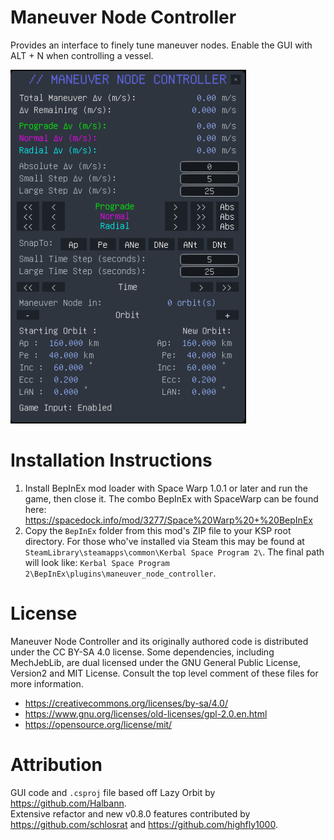 # Maneuver Node Controller
 Provides an interface to finely tune maneuver nodes. Enable the GUI with ALT + N when controlling a vessel.
 
![Maneuver Node Controller Screenshot](mncImage.png)

 # Installation Instructions
 1. Install BepInEx mod loader with Space Warp 1.0.1 or later and run the game, then close it. The combo BepInEx with SpaceWarp can be found here: https://spacedock.info/mod/3277/Space%20Warp%20+%20BepInEx
 2. Copy the `BepInEx` folder from this mod's ZIP file to your KSP root directory. For those who've installed via Steam this may be found at `SteamLibrary\steamapps\common\Kerbal Space Program 2\`. The final path will look like: `Kerbal Space Program 2\BepInEx\plugins\maneuver_node_controller`.


# License
Maneuver Node Controller and its originally authored code is distributed under the CC BY-SA 4.0 license.
Some dependencies, including MechJebLib, are dual licensed under the GNU General Public License, Version2 and MIT License. Consult the top level comment of these files for more information.
* https://creativecommons.org/licenses/by-sa/4.0/
* https://www.gnu.org/licenses/old-licenses/gpl-2.0.en.html
* https://opensource.org/license/mit/

# Attribution
GUI code and `.csproj` file based off Lazy Orbit by https://github.com/Halbann.  
Extensive refactor and new v0.8.0 features contributed by https://github.com/schlosrat and https://github.com/highfly1000.

